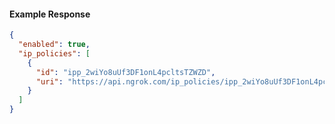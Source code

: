 <!-- Code generated for API Clients. DO NOT EDIT. -->

#### Example Response

```json
{
  "enabled": true,
  "ip_policies": [
    {
      "id": "ipp_2wiYo8uUf3DF1onL4pcltsTZWZD",
      "uri": "https://api.ngrok.com/ip_policies/ipp_2wiYo8uUf3DF1onL4pcltsTZWZD"
    }
  ]
}
```
